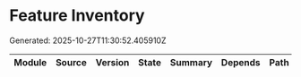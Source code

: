 # Feature Inventory
Generated: 2025-10-27T11:30:52.405910Z

| Module | Source | Version | State | Summary | Depends | Path |
|---|---|---|---|---|---|---|
